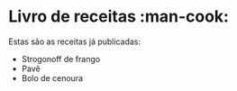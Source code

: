 # Livro de receitas :man-cook:

Estas são as receitas já publicadas:

 - Strogonoff de frango
 - Pavê 
 - Bolo de cenoura